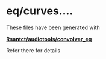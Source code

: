 # eq/curves....

These files have been generated with

**[Rsantct/audiotools/convolver_eq](https://github.com/Rsantct/audiotools/convolver_eq)**

Refer there for details
